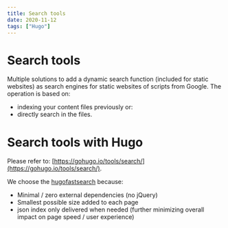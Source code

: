 ```yaml
---
title: Search tools
date: 2020-11-12
tags: ["Hugo"]
---
```


# Search tools
Multiple solutions to add a dynamic search function (included for static websites) as search engines for static websites of scripts from Google. The operation is based on:
- indexing your content files previously or:
- directly search in the files.

# Search tools with Hugo
Please refer to: [https://gohugo.io/tools/search/](https://gohugo.io/tools/search/).

We choose the [hugofastsearch](https://gist.github.com/cmod/5410eae147e4318164258742dd053993) because:
- Minimal / zero external dependencies (no jQuery)
- Smallest possible size added to each page
- json index only delivered when needed (further minimizing overall impact on page speed / user experience)
